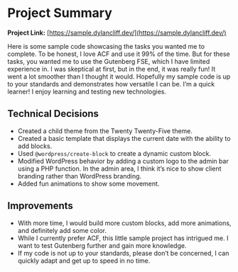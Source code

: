 # Project Summary

**Project Link:** [https://sample.dylancliff.dev/](https://sample.dylancliff.dev/)

Here is some sample code showcasing the tasks you wanted me to complete. To be honest, I love ACF and use it 99% of the time. But for these tasks, you wanted me to use the Gutenberg FSE, which I have limited experience in. I was skeptical at first, but in the end, it was really fun! It went a lot smoother than I thought it would. Hopefully my sample code is up to your standards and demonstrates how versatile I can be. I’m a quick learner! I enjoy learning and testing new technologies.

## Technical Decisions

- Created a child theme from the Twenty Twenty-Five theme.
- Created a basic template that displays the current date with the ability to add blocks.
- Used `@wordpress/create-block` to create a dynamic custom block.
- Modified WordPress behavior by adding a custom logo to the admin bar using a PHP function. In the admin area, I think it’s nice to show client branding rather than WordPress branding.
- Added fun animations to show some movement.

## Improvements

- With more time, I would build more custom blocks, add more animations, and definitely add some color.
- While I currently prefer ACF, this little sample project has intrigued me. I want to test Gutenberg further and gain more knowledge.
- If my code is not up to your standards, please don’t be concerned, I can quickly adapt and get up to speed in no time.